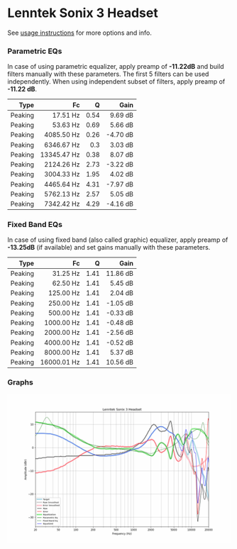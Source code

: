 # Lenntek Sonix 3 Headset
See [usage instructions](https://github.com/jaakkopasanen/AutoEq#usage) for more options and info.

### Parametric EQs
In case of using parametric equalizer, apply preamp of **-11.22dB** and build filters manually
with these parameters. The first 5 filters can be used independently.
When using independent subset of filters, apply preamp of **-11.22 dB**.

| Type    | Fc          |    Q | Gain     |
|--------:|------------:|-----:|---------:|
| Peaking | 17.51 Hz    | 0.54 | 9.69 dB  |
| Peaking | 53.63 Hz    | 0.69 | 5.66 dB  |
| Peaking | 4085.50 Hz  | 0.26 | -4.70 dB |
| Peaking | 6346.67 Hz  | 0.3  | 3.03 dB  |
| Peaking | 13345.47 Hz | 0.38 | 8.07 dB  |
| Peaking | 2124.26 Hz  | 2.73 | -3.22 dB |
| Peaking | 3004.33 Hz  | 1.95 | 4.02 dB  |
| Peaking | 4465.64 Hz  | 4.31 | -7.97 dB |
| Peaking | 5762.13 Hz  | 2.57 | 5.05 dB  |
| Peaking | 7342.42 Hz  | 4.29 | -4.16 dB |

### Fixed Band EQs
In case of using fixed band (also called graphic) equalizer, apply preamp of **-13.25dB**
(if available) and set gains manually with these parameters.

| Type    | Fc          |    Q | Gain     |
|--------:|------------:|-----:|---------:|
| Peaking | 31.25 Hz    | 1.41 | 11.86 dB |
| Peaking | 62.50 Hz    | 1.41 | 5.45 dB  |
| Peaking | 125.00 Hz   | 1.41 | 2.04 dB  |
| Peaking | 250.00 Hz   | 1.41 | -1.05 dB |
| Peaking | 500.00 Hz   | 1.41 | -0.33 dB |
| Peaking | 1000.00 Hz  | 1.41 | -0.48 dB |
| Peaking | 2000.00 Hz  | 1.41 | -2.56 dB |
| Peaking | 4000.00 Hz  | 1.41 | -0.52 dB |
| Peaking | 8000.00 Hz  | 1.41 | 5.37 dB  |
| Peaking | 16000.01 Hz | 1.41 | 10.56 dB |

### Graphs
![](./Lenntek%20Sonix%203%20Headset.png)